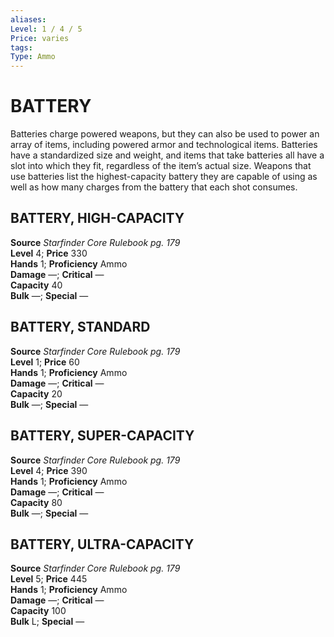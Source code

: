 ```yaml
---
aliases: 
Level: 1 / 4 / 5
Price: varies
tags: 
Type: Ammo
---
```

# BATTERY
Batteries charge powered weapons, but they can also be used to power an array of items, including powered armor and technological items. Batteries have a standardized size and weight, and items that take batteries all have a slot into which they fit, regardless of the item’s actual size. Weapons that use batteries list the highest-capacity battery they are capable of using as well as how many charges from the battery that each shot consumes.  

##  BATTERY, HIGH-CAPACITY

**Source** _Starfinder Core Rulebook pg. 179_  
**Level** 4; **Price** 330  
**Hands** 1; **Proficiency** Ammo  
**Damage** —; **Critical** —  
**Capacity** 40  
**Bulk** —; **Special** —


##  BATTERY, STANDARD

**Source** _Starfinder Core Rulebook pg. 179_  
**Level** 1; **Price** 60  
**Hands** 1; **Proficiency** Ammo  
**Damage** —; **Critical** —  
**Capacity** 20  
**Bulk** —; **Special** —

##  BATTERY, SUPER-CAPACITY

**Source** _Starfinder Core Rulebook pg. 179_  
**Level** 4; **Price** 390  
**Hands** 1; **Proficiency** Ammo  
**Damage** —; **Critical** —  
**Capacity** 80  
**Bulk** —; **Special** —

##  BATTERY, ULTRA-CAPACITY

**Source** _Starfinder Core Rulebook pg. 179_  
**Level** 5; **Price** 445  
**Hands** 1; **Proficiency** Ammo  
**Damage** —; **Critical** —  
**Capacity** 100  
**Bulk** L; **Special** —